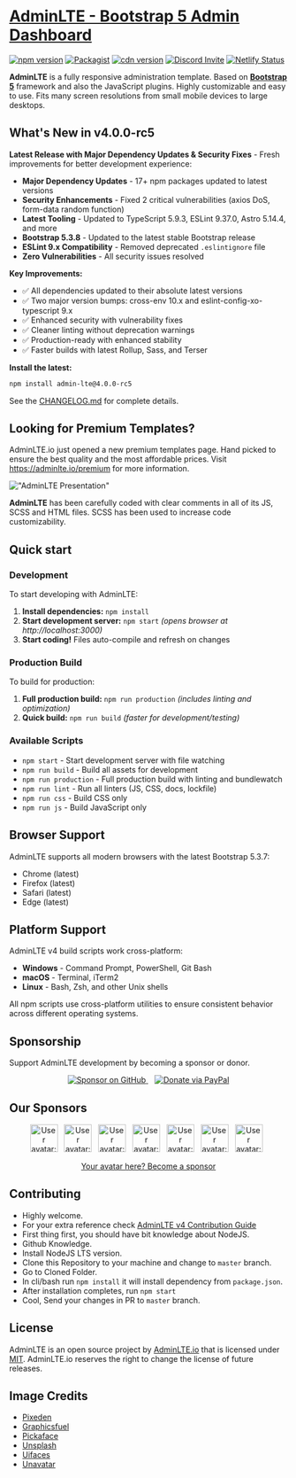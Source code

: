 # [AdminLTE - Bootstrap 5 Admin Dashboard](https://adminlte.io)

[![npm version](https://img.shields.io/npm/v/admin-lte/latest.svg)](https://www.npmjs.com/package/admin-lte)
[![Packagist](https://img.shields.io/packagist/v/almasaeed2010/adminlte.svg)](https://packagist.org/packages/almasaeed2010/adminlte)
[![cdn version](https://data.jsdelivr.com/v1/package/npm/admin-lte/badge)](https://www.jsdelivr.com/package/npm/admin-lte)
[![Discord Invite](https://img.shields.io/badge/discord-join%20now-green)](https://discord.gg/jfdvjwFqfz)
[![Netlify Status](https://api.netlify.com/api/v1/badges/1277b36b-08f3-43fa-826a-4b4d24614b3c/deploy-status)](https://app.netlify.com/sites/adminlte-v4/deploys)

**AdminLTE** is a fully responsive administration template. Based on **[Bootstrap 5](https://getbootstrap.com/)** framework and also the JavaScript plugins.
Highly customizable and easy to use. Fits many screen resolutions from small mobile devices to large desktops.

## What's New in v4.0.0-rc5

**Latest Release with Major Dependency Updates & Security Fixes** - Fresh improvements for better development experience:

- **Major Dependency Updates** - 17+ npm packages updated to latest versions
- **Security Enhancements** - Fixed 2 critical vulnerabilities (axios DoS, form-data random function)
- **Latest Tooling** - Updated to TypeScript 5.9.3, ESLint 9.37.0, Astro 5.14.4, and more
- **Bootstrap 5.3.8** - Updated to the latest stable Bootstrap release
- **ESLint 9.x Compatibility** - Removed deprecated `.eslintignore` file
- **Zero Vulnerabilities** - All security issues resolved

**Key Improvements:**
- ✅ All dependencies updated to their absolute latest versions
- ✅ Two major version bumps: cross-env 10.x and eslint-config-xo-typescript 9.x
- ✅ Enhanced security with vulnerability fixes
- ✅ Cleaner linting without deprecation warnings
- ✅ Production-ready with enhanced stability
- ✅ Faster builds with latest Rollup, Sass, and Terser

**Install the latest:**
```bash
npm install admin-lte@4.0.0-rc5
```

See the [CHANGELOG.md](CHANGELOG.md) for complete details.

## Looking for Premium Templates?

AdminLTE.io just opened a new premium templates page. Hand picked to ensure the best quality and the most affordable
prices. Visit <https://adminlte.io/premium> for more information.

!["AdminLTE Presentation"](https://adminlte.io/AdminLTE3.png "AdminLTE Presentation")

**AdminLTE** has been carefully coded with clear comments in all of its JS, SCSS and HTML files.
SCSS has been used to increase code customizability.

## Quick start

### Development

To start developing with AdminLTE:

1. **Install dependencies:** `npm install`
2. **Start development server:** `npm start` *(opens browser at http://localhost:3000)*
3. **Start coding!** Files auto-compile and refresh on changes

### Production Build

To build for production:

1. **Full production build:** `npm run production` *(includes linting and optimization)*
2. **Quick build:** `npm run build` *(faster for development/testing)*

### Available Scripts

- `npm start` - Start development server with file watching
- `npm run build` - Build all assets for development
- `npm run production` - Full production build with linting and bundlewatch
- `npm run lint` - Run all linters (JS, CSS, docs, lockfile)
- `npm run css` - Build CSS only
- `npm run js` - Build JavaScript only

## Browser Support

AdminLTE supports all modern browsers with the latest Bootstrap 5.3.7:
- Chrome (latest)
- Firefox (latest)
- Safari (latest)
- Edge (latest)

## Platform Support

AdminLTE v4 build scripts work cross-platform:
- **Windows** - Command Prompt, PowerShell, Git Bash
- **macOS** - Terminal, iTerm2
- **Linux** - Bash, Zsh, and other Unix shells

All npm scripts use cross-platform utilities to ensure consistent behavior across different operating systems.

## Sponsorship

Support AdminLTE development by becoming a sponsor or donor.

<p align="center">
  <a href="https://github.com/sponsors/danny007in">
    <img src="https://img.shields.io/static/v1?label=Sponsor&message=%E2%9D%A4&logo=GitHub&color=%23fe8e86" alt="Sponsor on GitHub" />
  </a>
  &nbsp;&nbsp;
  <a href="https://www.paypal.me/daniel007in">
    <img src="https://img.shields.io/static/v1?label=Donate&message=%E2%9D%A4&logo=PayPal&color=%2300457C" alt="Donate via PayPal" />
  </a>
</p>

## Our Sponsors

<p align="center">
  <a href="https://github.com/spizzo14"><img src="https://unavatar.io/github/spizzo14?fallback=https%3A%2F%2Fraw.githubusercontent.com%2FJamesIves%2Fgithub-sponsors-readme-action%2Fdev%2F.github%2Fassets%2Fplaceholder.png" width="50" height="50" alt="User avatar: spizzo14" loading="lazy" /></a>&nbsp;&nbsp;
  <a href="https://github.com/tomhappyblock"><img src="https://unavatar.io/github/tomhappyblock?fallback=https%3A%2F%2Fraw.githubusercontent.com%2FJamesIves%2Fgithub-sponsors-readme-action%2Fdev%2F.github%2Fassets%2Fplaceholder.png" width="50" height="50" alt="User avatar: tomhappyblock" loading="lazy" /></a>&nbsp;&nbsp;
  <a href="https://github.com/stefanmorderca"><img src="https://unavatar.io/github/stefanmorderca?fallback=https%3A%2F%2Fraw.githubusercontent.com%2FJamesIves%2Fgithub-sponsors-readme-action%2Fdev%2F.github%2Fassets%2Fplaceholder.png" width="50" height="50" alt="User avatar: stefanmorderca" loading="lazy" /></a>&nbsp;&nbsp;
  <a href="https://github.com/tito10047"><img src="https://unavatar.io/github/tito10047?fallback=https%3A%2F%2Fraw.githubusercontent.com%2FJamesIves%2Fgithub-sponsors-readme-action%2Fdev%2F.github%2Fassets%2Fplaceholder.png" width="50" height="50" alt="User avatar: tito10047" loading="lazy" /></a>&nbsp;&nbsp;
  <a href="https://github.com/sitchi"><img src="https://unavatar.io/github/sitchi?fallback=https%3A%2F%2Fraw.githubusercontent.com%2FJamesIves%2Fgithub-sponsors-readme-action%2Fdev%2F.github%2Fassets%2Fplaceholder.png" width="50" height="50" alt="User avatar: sitchi" loading="lazy" /></a>&nbsp;&nbsp;
  <a href="https://github.com/npreee"><img src="https://unavatar.io/github/npreee?fallback=https%3A%2F%2Fraw.githubusercontent.com%2FJamesIves%2Fgithub-sponsors-readme-action%2Fdev%2F.github%2Fassets%2Fplaceholder.png" width="50" height="50" alt="User avatar: npreee" loading="lazy" /></a>&nbsp;&nbsp;
  <a href="https://github.com/isaacmorais"><img src="https://unavatar.io/github/isaacmorais?fallback=https%3A%2F%2Fraw.githubusercontent.com%2FJamesIves%2Fgithub-sponsors-readme-action%2Fdev%2F.github%2Fassets%2Fplaceholder.png" width="50" height="50" alt="User avatar: isaacmorais" loading="lazy" /></a>&nbsp;&nbsp;
</p>

<p align="center">
  <a href="https://github.com/sponsors/danny007in">Your avatar here? Become a sponsor</a>
</p>

## Contributing

- Highly welcome.
- For your extra reference check [AdminLTE v4 Contribution Guide](https://github.com/ColorlibHQ/AdminLTE#contributing)
- First thing first, you should have bit knowledge about NodeJS.
- Github Knowledge.
- Install NodeJS LTS version.
- Clone this Repository to your machine and change to `master` branch.
- Go to Cloned Folder.
- In cli/bash run `npm install` it will install dependency from `package.json`.
- After installation completes, run `npm start`
- Cool, Send your changes in PR to `master` branch.


## License

AdminLTE is an open source project by [AdminLTE.io](https://adminlte.io) that is licensed under [MIT](https://opensource.org/licenses/MIT).
AdminLTE.io reserves the right to change the license of future releases.

## Image Credits

- [Pixeden](http://www.pixeden.com/psd-web-elements/flat-responsive-showcase-psd)
- [Graphicsfuel](https://www.graphicsfuel.com/2013/02/13-high-resolution-blur-backgrounds/)
- [Pickaface](https://pickaface.net/)
- [Unsplash](https://unsplash.com/)
- [Uifaces](http://uifaces.com/)
- [Unavatar](https://unavatar.io/)